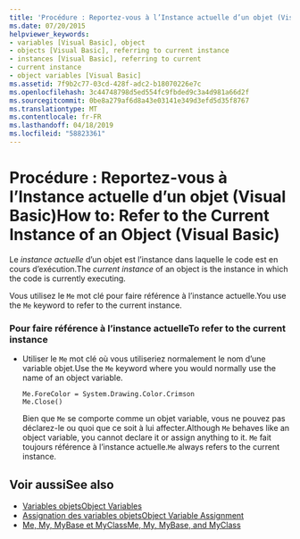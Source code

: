 ```yaml
---
title: 'Procédure : Reportez-vous à l’Instance actuelle d’un objet (Visual Basic)'
ms.date: 07/20/2015
helpviewer_keywords:
- variables [Visual Basic], object
- objects [Visual Basic], referring to current instance
- instances [Visual Basic], referring to current
- current instance
- object variables [Visual Basic]
ms.assetid: 7f9b2c77-03cd-428f-adc2-b18070226e7c
ms.openlocfilehash: 3c44748798d5ed554fc9fbded9c3a4d981a66d2f
ms.sourcegitcommit: 0be8a279af6d8a43e03141e349d3efd5d35f8767
ms.translationtype: MT
ms.contentlocale: fr-FR
ms.lasthandoff: 04/18/2019
ms.locfileid: "58823361"
---
```

# <a name="how-to-refer-to-the-current-instance-of-an-object-visual-basic"></a><span data-ttu-id="a09c5-102">Procédure : Reportez-vous à l’Instance actuelle d’un objet (Visual Basic)</span><span class="sxs-lookup"><span data-stu-id="a09c5-102">How to: Refer to the Current Instance of an Object (Visual Basic)</span></span>
<span data-ttu-id="a09c5-103">Le *instance actuelle* d’un objet est l’instance dans laquelle le code est en cours d’exécution.</span><span class="sxs-lookup"><span data-stu-id="a09c5-103">The *current instance* of an object is the instance in which the code is currently executing.</span></span>  
  
 <span data-ttu-id="a09c5-104">Vous utilisez le `Me` mot clé pour faire référence à l’instance actuelle.</span><span class="sxs-lookup"><span data-stu-id="a09c5-104">You use the `Me` keyword to refer to the current instance.</span></span>  
  
### <a name="to-refer-to-the-current-instance"></a><span data-ttu-id="a09c5-105">Pour faire référence à l’instance actuelle</span><span class="sxs-lookup"><span data-stu-id="a09c5-105">To refer to the current instance</span></span>  
  
-   <span data-ttu-id="a09c5-106">Utiliser le `Me` mot clé où vous utiliseriez normalement le nom d’une variable objet.</span><span class="sxs-lookup"><span data-stu-id="a09c5-106">Use the `Me` keyword where you would normally use the name of an object variable.</span></span>  
  
    ```  
    Me.ForeColor = System.Drawing.Color.Crimson  
    Me.Close()  
    ```  
  
     <span data-ttu-id="a09c5-107">Bien que `Me` se comporte comme un objet variable, vous ne pouvez pas déclarez-le ou quoi que ce soit à lui affecter.</span><span class="sxs-lookup"><span data-stu-id="a09c5-107">Although `Me` behaves like an object variable, you cannot declare it or assign anything to it.</span></span> <span data-ttu-id="a09c5-108">`Me` fait toujours référence à l’instance actuelle.</span><span class="sxs-lookup"><span data-stu-id="a09c5-108">`Me` always refers to the current instance.</span></span>  
  
## <a name="see-also"></a><span data-ttu-id="a09c5-109">Voir aussi</span><span class="sxs-lookup"><span data-stu-id="a09c5-109">See also</span></span>

- [<span data-ttu-id="a09c5-110">Variables objets</span><span class="sxs-lookup"><span data-stu-id="a09c5-110">Object Variables</span></span>](../../../../visual-basic/programming-guide/language-features/variables/object-variables.md)
- [<span data-ttu-id="a09c5-111">Assignation des variables objets</span><span class="sxs-lookup"><span data-stu-id="a09c5-111">Object Variable Assignment</span></span>](../../../../visual-basic/programming-guide/language-features/variables/object-variable-assignment.md)
- [<span data-ttu-id="a09c5-112">Me, My, MyBase et MyClass</span><span class="sxs-lookup"><span data-stu-id="a09c5-112">Me, My, MyBase, and MyClass</span></span>](../../../../visual-basic/programming-guide/program-structure/me-my-mybase-and-myclass.md)
